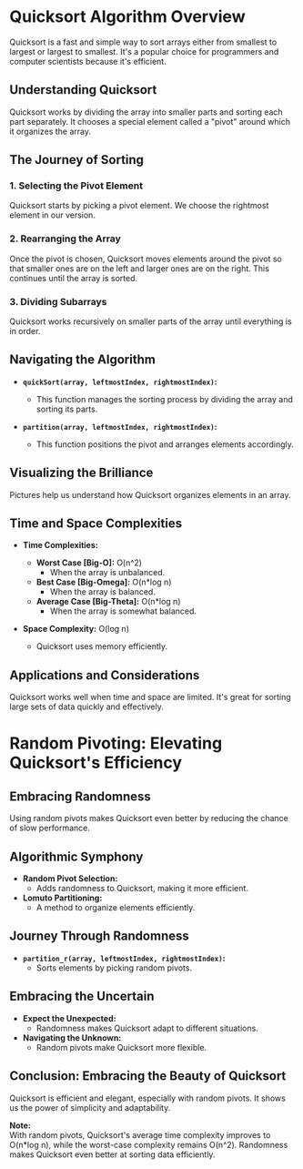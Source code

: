 # Quicksort Algorithm Overview

Quicksort is a fast and simple way to sort arrays either from smallest to largest or largest to smallest. It's a popular choice for programmers and computer scientists because it's efficient.

## Understanding Quicksort

Quicksort works by dividing the array into smaller parts and sorting each part separately. It chooses a special element called a "pivot" around which it organizes the array.

## The Journey of Sorting

### 1. Selecting the Pivot Element

Quicksort starts by picking a pivot element. We choose the rightmost element in our version.

### 2. Rearranging the Array

Once the pivot is chosen, Quicksort moves elements around the pivot so that smaller ones are on the left and larger ones are on the right. This continues until the array is sorted.

### 3. Dividing Subarrays

Quicksort works recursively on smaller parts of the array until everything is in order.

## Navigating the Algorithm

- **`quickSort(array, leftmostIndex, rightmostIndex)`:**  
  - This function manages the sorting process by dividing the array and sorting its parts.

- **`partition(array, leftmostIndex, rightmostIndex)`:**  
  - This function positions the pivot and arranges elements accordingly.

## Visualizing the Brilliance

Pictures help us understand how Quicksort organizes elements in an array.

## Time and Space Complexities

- **Time Complexities:**
  - **Worst Case [Big-O]:** O(n^2)  
    - When the array is unbalanced.
  - **Best Case [Big-Omega]:** O(n*log n)  
    - When the array is balanced.
  - **Average Case [Big-Theta]:** O(n*log n)  
    - When the array is somewhat balanced.

- **Space Complexity:** O(log n)  
  - Quicksort uses memory efficiently.

## Applications and Considerations

Quicksort works well when time and space are limited. It's great for sorting large sets of data quickly and effectively.

# Random Pivoting: Elevating Quicksort's Efficiency

## Embracing Randomness

Using random pivots makes Quicksort even better by reducing the chance of slow performance.

## Algorithmic Symphony

- **Random Pivot Selection:**
  - Adds randomness to Quicksort, making it more efficient.
- **Lomuto Partitioning:**
  - A method to organize elements efficiently.

## Journey Through Randomness

- **`partition_r(array, leftmostIndex, rightmostIndex)`:**
  - Sorts elements by picking random pivots.

## Embracing the Uncertain

- **Expect the Unexpected:**
  - Randomness makes Quicksort adapt to different situations.
- **Navigating the Unknown:**
  - Random pivots make Quicksort more flexible.

## Conclusion: Embracing the Beauty of Quicksort

Quicksort is efficient and elegant, especially with random pivots. It shows us the power of simplicity and adaptability.

**Note:**  
With random pivots, Quicksort's average time complexity improves to O(n*log n), while the worst-case complexity remains O(n^2). Randomness makes Quicksort even better at sorting data efficiently.
